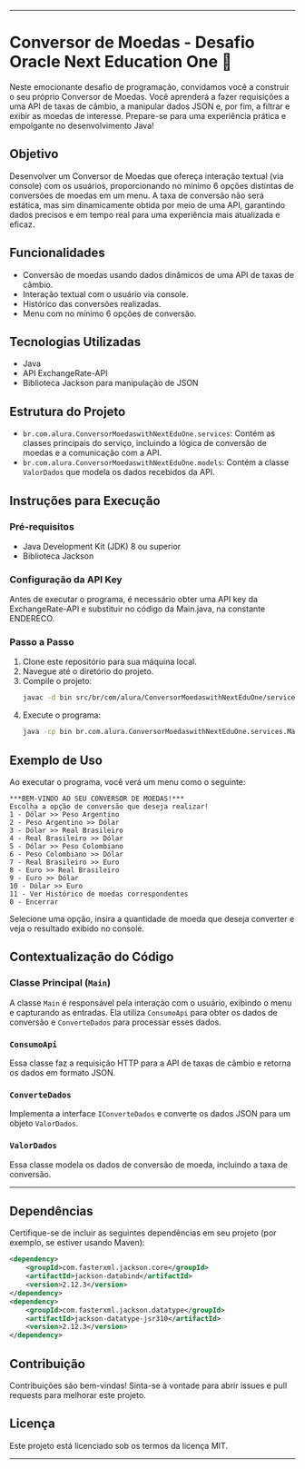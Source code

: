 
---

# Conversor de Moedas - Desafio Oracle Next Education One 💱

Neste emocionante desafio de programação, convidamos você a construir o seu próprio Conversor de Moedas. Você aprenderá a fazer requisições a uma API de taxas de câmbio, a manipular dados JSON e, por fim, a filtrar e exibir as moedas de interesse. Prepare-se para uma experiência prática e empolgante no desenvolvimento Java!

## Objetivo

Desenvolver um Conversor de Moedas que ofereça interação textual (via console) com os usuários, proporcionando no mínimo 6 opções distintas de conversões de moedas em um menu. A taxa de conversão não será estática, mas sim dinamicamente obtida por meio de uma API, garantindo dados precisos e em tempo real para uma experiência mais atualizada e eficaz.

## Funcionalidades

- Conversão de moedas usando dados dinâmicos de uma API de taxas de câmbio.
- Interação textual com o usuário via console.
- Histórico das conversões realizadas.
- Menu com no mínimo 6 opções de conversão.

## Tecnologias Utilizadas

- Java
- API ExchangeRate-API
- Biblioteca Jackson para manipulação de JSON

## Estrutura do Projeto

- `br.com.alura.ConversorMoedaswithNextEduOne.services`: Contém as classes principais do serviço, incluindo a lógica de conversão de moedas e a comunicação com a API.
- `br.com.alura.ConversorMoedaswithNextEduOne.models`: Contém a classe `ValorDados` que modela os dados recebidos da API.

## Instruções para Execução

### Pré-requisitos

- Java Development Kit (JDK) 8 ou superior
- Biblioteca Jackson

### Configuração da API Key

Antes de executar o programa, é necessário obter uma API key da ExchangeRate-API e substituir no código da Main.java, na constante ENDERECO.

### Passo a Passo

1. Clone este repositório para sua máquina local.
2. Navegue até o diretório do projeto.
3. Compile o projeto:
    ```sh
    javac -d bin src/br/com/alura/ConversorMoedaswithNextEduOne/services/*.java src/br/com/alura/ConversorMoedaswithNextEduOne/models/*.java
    ```
4. Execute o programa:
    ```sh
    java -cp bin br.com.alura.ConversorMoedaswithNextEduOne.services.Main
    ```

## Exemplo de Uso

Ao executar o programa, você verá um menu como o seguinte:

```
***BEM-VINDO AO SEU CONVERSOR DE MOEDAS!***
Escolha a opção de conversão que deseja realizar!
1 - Dólar >> Peso Argentino
2 - Peso Argentino >> Dólar
3 - Dólar >> Real Brasileiro
4 - Real Brasileiro >> Dólar
5 - Dólar >> Peso Colombiano
6 - Peso Colombiano >> Dólar
7 - Real Brasileiro >> Euro
8 - Euro >> Real Brasileiro
9 - Euro >> Dólar
10 - Dólar >> Euro
11 - Ver Histórico de moedas correspondentes
0 - Encerrar
```

Selecione uma opção, insira a quantidade de moeda que deseja converter e veja o resultado exibido no console.

## Contextualização do Código

### Classe Principal (`Main`)

A classe `Main` é responsável pela interação com o usuário, exibindo o menu e capturando as entradas. Ela utiliza `ConsumoApi` para obter os dados de conversão e `ConverteDados` para processar esses dados.

### `ConsumoApi`

Essa classe faz a requisição HTTP para a API de taxas de câmbio e retorna os dados em formato JSON.

### `ConverteDados`

Implementa a interface `IConverteDados` e converte os dados JSON para um objeto `ValorDados`.

### `ValorDados`

Essa classe modela os dados de conversão de moeda, incluindo a taxa de conversão.

---

## Dependências

Certifique-se de incluir as seguintes dependências em seu projeto (por exemplo, se estiver usando Maven):

```xml
<dependency>
    <groupId>com.fasterxml.jackson.core</groupId>
    <artifactId>jackson-databind</artifactId>
    <version>2.12.3</version>
</dependency>
<dependency>
    <groupId>com.fasterxml.jackson.datatype</groupId>
    <artifactId>jackson-datatype-jsr310</artifactId>
    <version>2.12.3</version>
</dependency>
```

## Contribuição

Contribuições são bem-vindas! Sinta-se à vontade para abrir issues e pull requests para melhorar este projeto.

## Licença

Este projeto está licenciado sob os termos da licença MIT.

---
